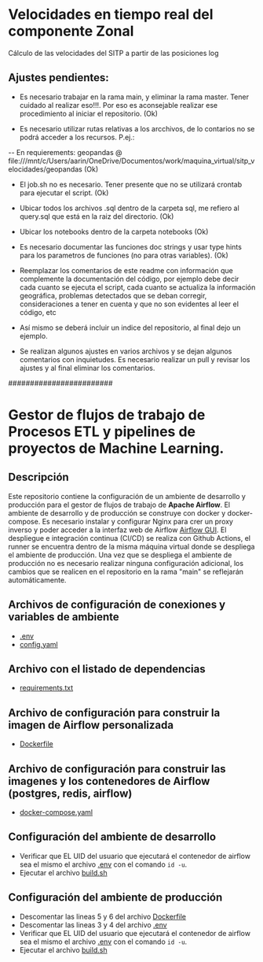 # Velocidades en tiempo real del componente Zonal

Cálculo de las velocidades del SITP a partir de las posiciones log

## Ajustes pendientes:
 * Es necesario trabajar en la rama main, y eliminar la rama master. Tener cuidado al realizar eso!!!. Por eso es aconsejable realizar ese procedimiento al iniciar el repositorio. (Ok)
 
 * Es necesario utilizar rutas relativas a los arcchivos, de lo contarios no se podrá acceder a los recursos. P.ej.:
 
 -- En requierements: geopandas @ file:///mnt/c/Users/aarin/OneDrive/Documentos/work/maquina_virtual/sitp_velocidades/geopandas (Ok)
 
 * El job.sh no es necesario. Tener presente que no se utilizará crontab para ejecutar el script. (Ok)
 
 * Ubicar todos los archivos .sql dentro de la carpeta sql, me refiero al query.sql que está en la raiz del directorio. (Ok)

 * Ubicar los notebooks dentro de la carpeta notebooks (Ok)
 
 * Es necesario documentar las funciones doc strings y usar type hints para los parametros de funciones (no para otras variables). (Ok)
 
 * Reemplazar los comentarios de este readme con información que complemente la documentación del código, por ejemplo debe decir cada cuanto se ejecuta el script, cada cuanto se actualiza la información geográfica, problemas detectados que se deban corregir, consideraciones a tener en cuenta y que no son evidentes al leer el código, etc
 
 * Así mismo se deberá incluir un indice del repositorio, al final dejo un ejemplo.

 * Se realizan algunos ajustes en varios archivos y se dejan algunos comentarios con inquietudes. Es necesario realizar un pull y revisar los ajustes y al final eliminar los comentarios.



########################




# Gestor de flujos de trabajo de Procesos ETL y pipelines de proyectos de Machine Learning.

## Descripción
Este repositorio contiene la configuración de un ambiente de desarrollo y producción para el gestor de flujos de trabajo de **Apache Airflow**.
El ambiente de desarrollo y de producción se construye con docker y docker-compose.
Es necesario instalar y configurar Nginx para crer un proxy inverso y poder acceder a la interfaz web de Airflow [Airflow GUI](http://20.110.226.237/airflow/).
El despliegue e integración continua (CI/CD) se realiza con Github Actions, el runner se encuentra dentro de la misma máquina virtual donde se despliega el ambiente de producción. 
Una vez que se despliega el ambiente de producción no es necesario realizar ninguna configuración adicional, los cambios que se realicen en el repositorio en la rama "main" se reflejarán automáticamente.

## Archivos de configuración de conexiones y variables de ambiente
* [.env](./.env)
* [config.yaml](./scripts/config.yaml)

## Archivo con el listado de dependencias
* [requirements.txt](./requirements.txt)

## Archivo de configuración para construir la imagen de Airflow personalizada
* [Dockerfile](./Dockerfile)

## Archivo de configuración para construir las imagenes y los contenedores de Airflow (postgres, redis, airflow)
* [docker-compose.yaml](./docker-compose.yaml)

## Configuración del ambiente de desarrollo
* Verificar que EL UID del usuario que ejecutará el contenedor de airflow sea el mismo el archivo [.env](./.env) con el comando `id -u`.
* Ejecutar el archivo [build.sh](./build.sh)

## Configuración del ambiente de producción
* Descomentar las lineas 5 y 6 del archivo [Dockerfile](./Dockerfile)
* Descomentar las lineas 3 y 4 del archivo [.env](./.env)
* Verificar que EL UID del usuario que ejecutará el contenedor de airflow sea el mismo el archivo [.env](./.env) con el comando `id -u`.
* Ejecutar el archivo [build.sh](./build.sh)
